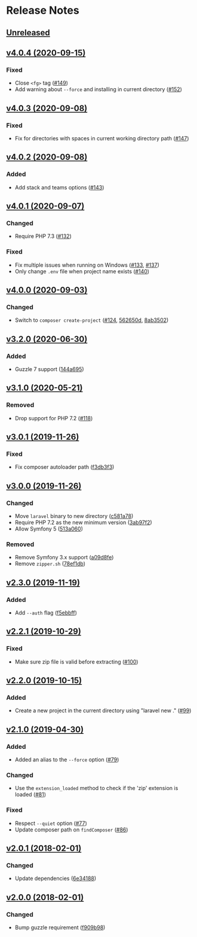 # Release Notes

## [Unreleased](https://github.com/laravel/installer/compare/v4.0.4...master)


## [v4.0.4 (2020-09-15)](https://github.com/laravel/installer/compare/v4.0.3...v4.0.4)

### Fixed
- Close `<fg>` tag ([#149](https://github.com/laravel/installer/pull/149))
- Add warning about `--force` and installing in current directory ([#152](https://github.com/laravel/installer/pull/152))


## [v4.0.3 (2020-09-08)](https://github.com/laravel/installer/compare/v4.0.2...v4.0.3)

### Fixed
- Fix for directories with spaces in current working directory path ([#147](https://github.com/laravel/installer/pull/147))


## [v4.0.2 (2020-09-08)](https://github.com/laravel/installer/compare/v4.0.1...v4.0.2)

### Added
- Add stack and teams options ([#143](https://github.com/laravel/installer/pull/143))


## [v4.0.1 (2020-09-07)](https://github.com/laravel/installer/compare/v4.0.0...v4.0.1)

### Changed
- Require PHP 7.3 ([#132](https://github.com/laravel/installer/pull/132))

### Fixed
- Fix multiple issues when running on Windows ([#133](https://github.com/laravel/installer/pull/133), [#137](https://github.com/laravel/installer/pull/137))
- Only change `.env` file when project name exists ([#140](https://github.com/laravel/installer/pull/140))


## [v4.0.0 (2020-09-03)](https://github.com/laravel/installer/compare/v3.2.0...v4.0.0)

### Changed
- Switch to `composer create-project` ([#124](https://github.com/laravel/installer/pull/124), [562650d](https://github.com/laravel/installer/commit/562650de8b637253b7ae47c3383bdd20e8419d1c), [8ab3502](https://github.com/laravel/installer/commit/8ab3502f1d5561d10cf1767213ec0c008baa145b))


## [v3.2.0 (2020-06-30)](https://github.com/laravel/installer/compare/v3.1.0...v3.2.0)

### Added
- Guzzle 7 support ([144a695](https://github.com/laravel/installer/commit/144a69576bfb0df2bbd5c7ae3f40dd87db64d0ba))


## [v3.1.0 (2020-05-21)](https://github.com/laravel/installer/compare/v3.0.1...v3.1.0)

### Removed
- Drop support for PHP 7.2 ([#118](https://github.com/laravel/installer/pull/118))


## [v3.0.1 (2019-11-26)](https://github.com/laravel/installer/compare/v3.0.0...v3.0.1)

### Fixed
- Fix composer autoloader path ([f3db3f3](https://github.com/laravel/installer/commit/f3db3f306c3c2dbbf4ecce4a5dbefe6c1fd178be))


## [v3.0.0 (2019-11-26)](https://github.com/laravel/installer/compare/v2.3.0...v3.0.0)

### Changed
- Move `laravel` binary to new directory ([c581a78](https://github.com/laravel/installer/commit/c581a784643911b97c3b8a2ec25ac809eadbf9c5))
- Require PHP 7.2 as the new minimum version ([3ab97f2](https://github.com/laravel/installer/commit/3ab97f2e454d9c95833ccdd141d2fdbcdc8e0066))
- Allow Symfony 5 ([513a060](https://github.com/laravel/installer/commit/513a060e9877bc8ab222d7ff4a60bc97131a0a0c))

### Removed
- Remove Symfony 3.x support ([a09d8fe](https://github.com/laravel/installer/commit/a09d8fe2ced9579d4fce445aa1336b0993e3e9d0))
- Remove `zipper.sh` ([78ef1db](https://github.com/laravel/installer/commit/78ef1dbe9ad2fbe5f16a85917748f89bb372599f))


## [v2.3.0 (2019-11-19)](https://github.com/laravel/installer/compare/v2.2.1...v2.3.0)

### Added
- Add `--auth` flag ([f5ebbff](https://github.com/laravel/installer/commit/f5ebbff32f9ff9c40fdf4c200cb2f396050e3cf3))


## [v2.2.1 (2019-10-29)](https://github.com/laravel/installer/compare/v2.2.0...v2.2.1)

### Fixed
- Make sure zip file is valid before extracting ([#100](https://github.com/laravel/installer/pull/100))


## [v2.2.0 (2019-10-15)](https://github.com/laravel/installer/compare/v2.1.0...v2.2.0)

### Added
- Create a new project in the current directory using "laravel new ." ([#99](https://github.com/laravel/installer/pull/99))


## [v2.1.0 (2019-04-30)](https://github.com/laravel/installer/compare/v2.0.1...v2.1.0)

### Added
- Added an alias to the `--force` option ([#79](https://github.com/laravel/installer/pull/79))

### Changed
- Use the `extension_loaded` method to check if the 'zip' extension is loaded ([#81](https://github.com/laravel/installer/pull/81))

### Fixed
- Respect `--quiet` option ([#77](https://github.com/laravel/installer/pull/77))
- Update composer path on `findComposer` ([#86](https://github.com/laravel/installer/pull/86))


## [v2.0.1 (2018-02-01)](https://github.com/laravel/installer/compare/v2.0.0...v2.0.1)

### Changed
- Update dependencies ([6e34188](https://github.com/laravel/installer/commit/6e341883b9ba45be6a06f40c8e2c1b5033029d99))


## [v2.0.0 (2018-02-01)](https://github.com/laravel/installer/compare/v1.5.0...v2.0.0)

### Changed
- Bump guzzle requirement ([f909b98](https://github.com/laravel/installer/commit/f909b983e1b57f13b5b102f4c0c0fc1883fcbe22))
